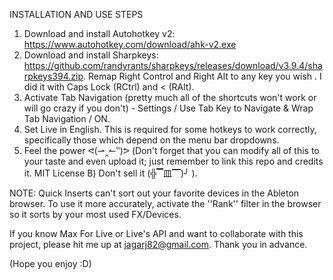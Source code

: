 INSTALLATION AND USE STEPS

1. Download and install Autohotkey v2: https://www.autohotkey.com/download/ahk-v2.exe
2. Download and install Sharpkeys: https://github.com/randyrants/sharpkeys/releases/download/v3.9.4/sharpkeys394.zip. Remap Right Control and Right Alt to any key you wish . I did it with Caps Lock (RCtrl) and < (RAlt).
3. Activate Tab Navigation (pretty much all of the shortcuts won't work or will go crazy if you don't) - Settings / Use Tab Key to Navigate & Wrap Tab Navigation / ON.
4. Set Live in English. This is required for some hotkeys to work correctly, specifically those which depend on the menu bar dropdowns. 
5. Feel the power ᕙ(⇀‸↼‶)ᕗ  (Don't forget that you can modify all of this to your taste and even upload it; just remember to link this repo and credits it. MIT License B)  Don't sell it (╬▔皿▔)╯ ).

NOTE: Quick Inserts can't sort out your favorite devices in the Ableton browser. To use it more accurately, activate the ''Rank'' filter in the browser so it sorts by your most used FX/Devices.

If you know Max For Live or Live's API and want to collaborate with this project, please hit me up at jagarj82@gmail.com. Thank you in advance.

(Hope you enjoy :D)
